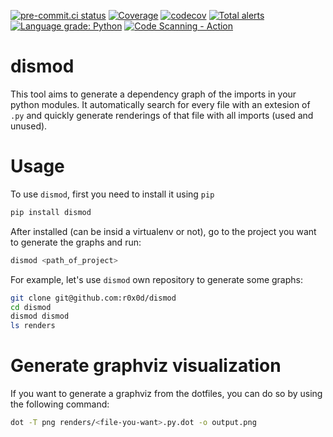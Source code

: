 [![pre-commit.ci status](https://results.pre-commit.ci/badge/github/r0x0d/dismod/main.svg)](https://results.pre-commit.ci/latest/github/r0x0d/dismod/main)
[![Coverage](https://github.com/r0x0d/dismod/actions/workflows/coverage.yml/badge.svg)](https://github.com/r0x0d/dismod/actions/workflows/coverage.yml)
[![codecov](https://codecov.io/gh/r0x0d/dismod/branch/main/graph/badge.svg?token=LSVRFFXPV5)](https://codecov.io/gh/r0x0d/dismod)
[![Total alerts](https://img.shields.io/lgtm/alerts/g/r0x0d/dismod.svg?logo=lgtm&logoWidth=18)](https://lgtm.com/projects/g/r0x0d/dismod/alerts/)
[![Language grade: Python](https://img.shields.io/lgtm/grade/python/g/r0x0d/dismod.svg?logo=lgtm&logoWidth=18)](https://lgtm.com/projects/g/r0x0d/dismod/context:python)
[![Code Scanning - Action](https://github.com/r0x0d/dismod/actions/workflows/codeql.yml/badge.svg)](https://github.com/r0x0d/dismod/actions/workflows/codeql.yml)

# dismod

This tool aims to generate a dependency graph of the imports in your python
modules. It automatically search for every file with an extesion of `.py` and
quickly generate renderings of that file with all imports (used and unused).

# Usage

To use `dismod`, first you need to install it using `pip`

```bash
pip install dismod
```

After installed (can be insid a virtualenv or not), go to the project you want
to generate the graphs and run:

```bash
dismod <path_of_project>
```

For example, let's use `dismod` own repository to generate some graphs:

```bash
git clone git@github.com:r0x0d/dismod
cd dismod
dismod dismod
ls renders
```

# Generate graphviz visualization

If you want to generate a graphviz from the dotfiles, you can do so by using the following command:

```bash
dot -T png renders/<file-you-want>.py.dot -o output.png
```
